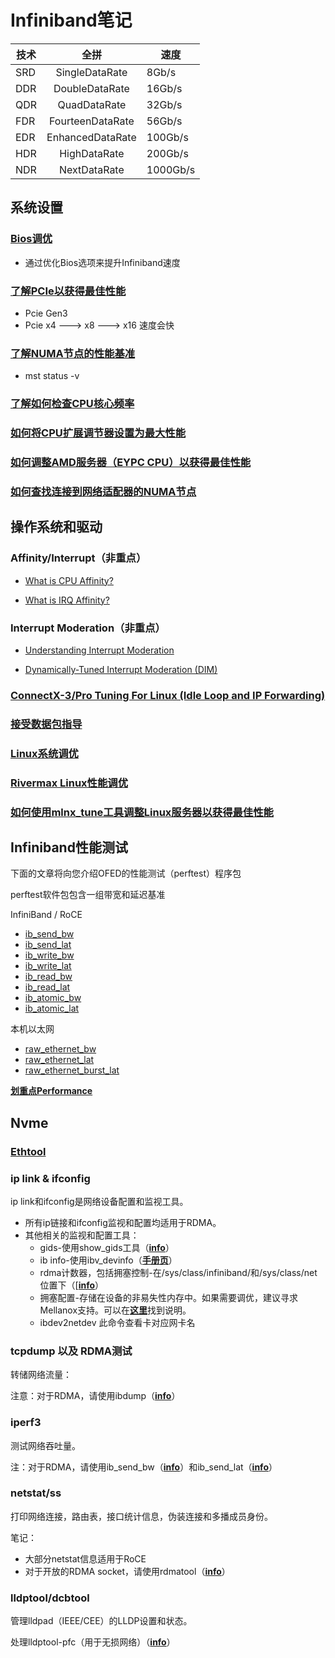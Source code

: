 # Infiniband笔记

技术|全拼|速度
---|:--:|---
SRD|SingleDataRate|8Gb/s|
DDR|DoubleDataRate|16Gb/s
QDR|QuadDataRate|32Gb/s
FDR|FourteenDataRate|56Gb/s
EDR|EnhancedDataRate|100Gb/s
HDR|HighDataRate|200Gb/s
NDR|NextDataRate|1000Gb/s

## 系统设置

### [Bios调优](./Bios调优.md)

- 通过优化Bios选项来提升Infiniband速度

### [了解PCIe以获得最佳性能](./PCIe_Performance.md)

- Pcie Gen3
- Pcie x4 ---> x8 ---> x16 速度会快

### [了解NUMA节点的性能基准](./NUMA_Performance.md)

- mst status -v

### [了解如何检查CPU核心频率](./CPU_Frequency.md)

### [如何将CPU扩展调节器设置为最大性能](./CPU_Performance.md)

### [如何调整AMD服务器（EYPC CPU）以获得最佳性能](./RUN_IN_AMD.md)


### [如何查找连接到网络适配器的NUMA节点](./NUMA_NETWORK.md)


## 操作系统和驱动

### Affinity/Interrupt（非重点）

- [What is CPU Affinity?](https://community.mellanox.com/s/article/what-is-cpu-affinity-x)

- [What is IRQ Affinity?](https://community.mellanox.com/s/article/what-is-irq-affinity-x)

### Interrupt Moderation（非重点）

- [Understanding Interrupt Moderation](https://community.mellanox.com/s/article/understanding-interrupt-moderation)

- [Dynamically-Tuned Interrupt Moderation (DIM)](https://community.mellanox.com/s/article/dynamically-tuned-interrupt-moderation--dim-x)


### [ConnectX-3/Pro Tuning For Linux (Idle Loop and IP Forwarding)](https://community.mellanox.com/s/article/connectx-3-pro-tuning-for-linux--idle-loop-and-ip-forwarding-x)

### [接受数据包指导](./receive-packet-steering.md)

### [Linux系统调优](./Linux_systctl_tuning.md)

### [Rivermax Linux性能调优](https://community.mellanox.com/s/article/rivermax-linux-performance-tuning-guide--1-x)

### [如何使用mlnx_tune工具调整Linux服务器以获得最佳性能](https://community.mellanox.com/s/article/How-to-Tune-Your-Linux-Server-for-Best-Performance-Using-the-mlnx-tune-Tool)

## Infiniband性能测试

下面的文章将向您介绍OFED的性能测试（perftest）程序包

perftest软件包包含一组带宽和延迟基准

InfiniBand / RoCE

- [ib_send_bw](./ib_send_bw.md)
- [ib_send_lat](./ib_send_lat.md)
- [ib_write_bw](./ib_write_bw.md)
- [ib_write_lat](./ib_write_lat.md)
- [ib_read_bw](./ib_read_bw.md)
- [ib_read_lat](./ib_read_lat.md)
- [ib_atomic_bw](./ib_atomic_bw.md)
- [ib_atomic_lat](./ib_atomic_lat.md)

本机以太网

- [raw_ethernet_bw](./raw_ethernet_bw.md)
- [raw_ethernet_lat](./raw_ethernet_lat.md)
- [raw_ethernet_burst_lat](./raw_ethernet_burst_lat.md)


[**划重点Performance**](https://community.mellanox.com/s/article/howto-enable--verify-and-troubleshoot-rdma
)
## Nvme

### [Ethtool](https://community.mellanox.com/s/article/understanding-mlx5-ethtool-counters)

### ip link & ifconfig

ip link和ifconfig是网络设备配置和监视工具。

- 所有ip链接和ifconfig监视和配置均适用于RDMA。
- 其他相关的监视和配置工具：
    - gids-使用show_gids工具（[**info**](https://community.mellanox.com/s/article/understanding-show-gids-script)）
    - ib info-使用ibv_devinfo（[**手册页**](./ibv_info.md)）
    - rdma计数器，包括拥塞控制-在/sys/class/infiniband/和/sys/class/net位置下（[[**info**](https://community.mellanox.com/s/article/understanding-mlx5-linux-counters-and-status-parameters)）
    - 拥塞配置-存储在设备的非易失性内存中。如果需要调优，建议寻求Mellanox支持。可以在[**这里**](https://community.mellanox.com/s/article/dcqcn-parameters)找到说明。
    - ibdev2netdev 此命令查看卡对应网卡名

### tcpdump 以及 RDMA测试

转储网络流量：

注意：对于RDMA，请使用ibdump（[**info**](https://community.mellanox.com/s/article/howto-enable--verify-and-troubleshoot-rdma)）

### iperf3
测试网络吞吐量。

注：对于RDMA，请使用ib_send_bw（[**info**](https://community.mellanox.com/s/article/ib-send-bw)）和ib_send_lat（[**info**](https://community.mellanox.com/s/article/ib-send-lat)）

### netstat/ss
打印网络连接，路由表，接口统计信息，伪装连接和多播成员身份。

笔记：

- 大部分netstat信息适用于RoCE
- 对于开放的RDMA socket，请使用rdmatool（[**info**](http://man7.org/linux/man-pages/man8/rdma.8.html)）

### lldptool/dcbtool

管理lldpad（IEEE/CEE）的LLDP设置和状态。

处理lldptool-pfc（用于无损网络）（[**info**](https://linux.die.net/man/8/lldptool-pfc)）
